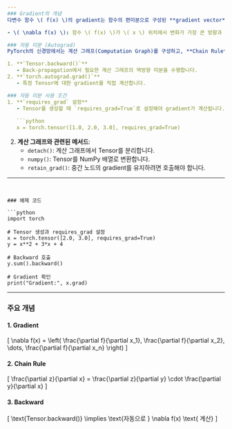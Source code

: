```yaml
---
### Gradient의 개념
다변수 함수 \( f(x) \)의 gradient는 함수의 편미분으로 구성된 **gradient vector**입니다. 이를 \(\nabla f(x)\)로 표현하며, 다음과 같은 의미를 가집니다:

- \( \nabla f(x) \): 함수 \( f(x) \)가 \( x \) 위치에서 변화가 가장 큰 방향과 크기를 나타냅니다.

### 자동 미분 (Autograd)
PyTorch의 신경망에서는 계산 그래프(Computation Graph)를 구성하고, **Chain Rule**을 사용하여 자동으로 미분을 계산합니다. 자동 미분은 다음 메서드로 수행할 수 있습니다:

1. **`Tensor.backward()`**  
   - Back-propagation에서 필요한 계산 그래프의 역방향 미분을 수행합니다.
2. **`torch.autograd.grad()`**  
   - 특정 Tensor에 대한 gradient를 직접 계산합니다.

### 자동 미분 사용 조건
1. **`requires_grad` 설정**  
   - Tensor를 생성할 때 `requires_grad=True`로 설정해야 gradient가 계산됩니다.
   
   ```python
   x = torch.tensor([1.0, 2.0, 3.0], requires_grad=True)
   ```

2. **계산 그래프와 관련된 메서드**:
   - `detach()`: 계산 그래프에서 Tensor를 분리합니다.
   - `numpy()`: Tensor를 NumPy 배열로 변환합니다.
   - `retain_grad()`: 중간 노드의 gradient를 유지하려면 호출해야 합니다.

---
```


### 예제 코드

```python
import torch

# Tensor 생성과 requires_grad 설정
x = torch.tensor([2.0, 3.0], requires_grad=True)
y = x**2 + 3*x + 4

# Backward 호출
y.sum().backward()

# Gradient 확인
print("Gradient:", x.grad)
```

---

### 주요 개념
#### 1. Gradient
\[
\nabla f(x) = \left( \frac{\partial f}{\partial x_1}, \frac{\partial f}{\partial x_2}, \dots, \frac{\partial f}{\partial x_n} \right)
\]

#### 2. Chain Rule
\[
\frac{\partial z}{\partial x} = \frac{\partial z}{\partial y} \cdot \frac{\partial y}{\partial x}
\]

#### 3. Backward
\[
\text{Tensor.backward()} \implies \text{자동으로 } \nabla f(x) \text{ 계산}
\]